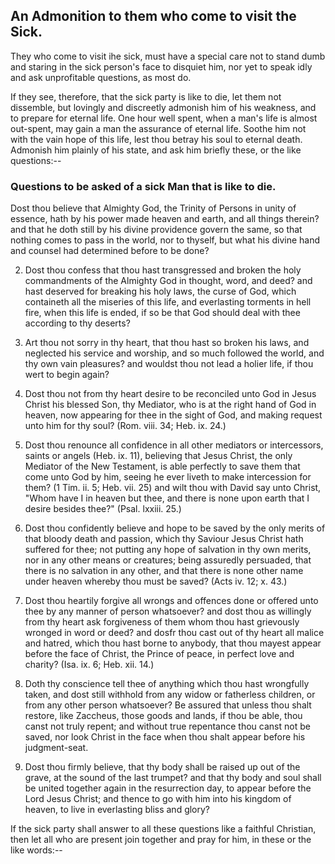## An Admonition to them who come to visit the Sick.

They who come to visit ihe sick, must have a special care not to stand
dumb and staring in the sick person's face to disquiet him, nor yet to
speak idly and ask unprofitable questions, as most do.

If they see, therefore, that the sick party is like to die, let them
not dissemble, but lovingly and discreetly admonish him of his
weakness, and to prepare for eternal life. One hour well spent, when a
man's life is almost out-spent, may gain a man the assurance of eternal
life. Soothe him not with the vain hope of this life, lest thou betray
his soul to eternal death. Admonish him plainly of his state, and ask
him briefly these, or the like questions:--

### Questions to be asked of a sick Man that is like to die.

Dost thou believe that Almighty God, the Trinity of Persons in unity of
essence, hath by his power made heaven and earth, and all things
therein? and that he doth still by his divine providence govern the
same, so that nothing comes to pass in the world, nor to thyself, but
what his divine hand and counsel had determined before to be done?

2. Dost thou confess that thou hast transgressed and broken the holy
commandments of the Almighty God in thought, word, and deed? and hast
deserved for breaking his holy laws, the curse of God, which containeth
all the miseries of this life, and everlasting torments in hell fire,
when this life is ended, if so be that God should deal with thee
according to thy deserts?

3. Art thou not sorry in thy heart, that thou hast so broken his laws,
and neglected his service and worship, and so much followed the world,
and thy own vain pleasures? and wouldst thou not lead a holier life, if
thou wert to begin again?

4. Dost thou not from thy heart desire to be reconciled unto God in
Jesus Christ his blessed Son, thy Mediator, who is at the right hand of
God in heaven, now appearing for thee in the sight of God, and making
request unto him for thy soul? (Rom. viii. 34; Heb. ix. 24.)

5. Dost thou renounce all confidence in all other mediators or
intercessors, saints or angels (Heb. ix. 11), believing that Jesus
Christ, the only Mediator of the New Testament, is able perfectly to
save them that come unto God by him, seeing he ever liveth to make
intercession for them? (1 Tim. ii. 5; Heb. vii. 25) and wilt thou with
David say unto Christ, "Whom have I in heaven but thee, and there is
none upon earth that I desire besides thee?" (Psal. lxxiii. 25.)

6. Dost thou confidently believe and hope to be saved by the only
merits of that bloody death and passion, which thy Saviour Jesus Christ
hath suffered for thee; not putting any hope of salvation in thy own
merits, nor in any other means or creatures; being assuredly persuaded,
that there is no salvation in any other, and that there is none other
name under heaven whereby thou must be saved? (Acts iv. 12; x. 43.)

7. Dost thou heartily forgive all wrongs and offences done or offered
unto thee by any manner of person whatsoever? and dost thou as
willingly from thy heart ask forgiveness of them whom thou hast
grievously wronged in word or deed? and dosfr thou cast out of thy
heart all malice and hatred, which thou hast borne to anybody, that
thou mayest appear before the face of Christ, the Prince of peace, in
perfect love and charity? (Isa. ix. 6; Heb. xii. 14.)

8. Doth thy conscience tell thee of anything which thou hast wrongfully
taken, and dost still withhold from any widow or fatherless children,
or from any other person whatsoever? Be assured that unless thou shalt
restore, like Zaccheus, those goods and lands, if thou be able, thou
canst not truly repent; and without true repentance thou canst not be
saved, nor look Christ in the face when thou shalt appear before his
judgment-seat.

9. Dost thou firmly believe, that thy body shall be raised up out of
the grave, at the sound of the last trumpet? and that thy body and soul
shall be united together again in the resurrection day, to appear
before the Lord Jesus Christ; and thence to go with him into his
kingdom of heaven, to live in everlasting bliss and glory?

If the sick party shall answer to all these questions like a faithful
Christian, then let all who are present join together and pray for him,
in these or the like words:--
